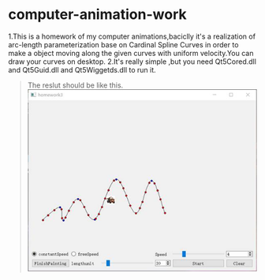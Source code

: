 ﻿# computer-animation-work
1.This is a homework of my computer animations,baciclly it's a realization of arc-length parameterization base on Cardinal Spline Curves in order to make a object moving along the given curves with uniform velocity.You can draw your curves on desktop.
2.It's really simple ,but you need Qt5Cored.dll  and Qt5Guid.dll and Qt5Wiggetds.dll to run it.
>The reslut should be like this.
![RES](reslut.jpg "reslut")
